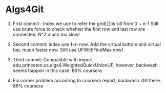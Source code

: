 # Algs4Git
1. First commit : Index we use to refer the grid[][]is sill from 0 ~ n-1
		  Still use brute force to check whehter the first row and last row are connected, N^2 much too slow!

2. Second commit: Index use 1~n now. Add the virtual bottom and virtual top, much faster now. Sitll use UFWithFindMax now!

3. Third commit: Compatible with import edu.princeton.cs.algs4.WeightedQuickUnionUF, however, backwash seems happen in this case. 86% coursera 

4. Fix corner problem accodring to coursera report, backwash still there. 88% coursera
